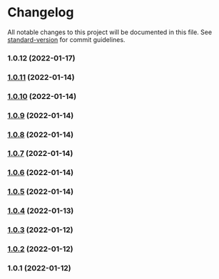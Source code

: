# Changelog

All notable changes to this project will be documented in this file. See [standard-version](https://github.com/conventional-changelog/standard-version) for commit guidelines.

### 1.0.12 (2022-01-17)

### [1.0.11](///compare/v1.0.10...v1.0.11) (2022-01-14)

### [1.0.10](///compare/v1.0.9...v1.0.10) (2022-01-14)

### [1.0.9](///compare/v1.0.8...v1.0.9) (2022-01-14)

### [1.0.8](///compare/v1.0.7...v1.0.8) (2022-01-14)

### [1.0.7](///compare/v1.0.6...v1.0.7) (2022-01-14)

### [1.0.6](///compare/v1.0.5...v1.0.6) (2022-01-14)

### [1.0.5](///compare/v1.0.4...v1.0.5) (2022-01-14)

### [1.0.4](///compare/v1.0.3...v1.0.4) (2022-01-13)

### [1.0.3](///compare/v1.0.2...v1.0.3) (2022-01-12)

### [1.0.2](///compare/v1.0.1...v1.0.2) (2022-01-12)

### 1.0.1 (2022-01-12)
